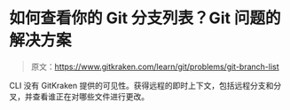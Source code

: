 # 如何查看你的 Git 分支列表？Git 问题的解决方案

> 原文：<https://www.gitkraken.com/learn/git/problems/git-branch-list>

CLI 没有 GitKraken 提供的可见性。获得远程的即时上下文，包括远程分支和分叉，并查看谁正在对哪些文件进行更改。